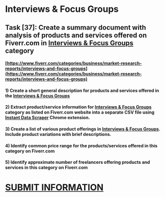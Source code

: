 # Interviews & Focus Groups
## Task [37]: Create a summary document with analysis of products and services offered on Fiverr.com in [Interviews & Focus Groups](https://www.fiverr.com/categories/business/market-research-reports/interviews-and-focus-groups) category
#### [https://www.fiverr.com/categories/business/market-research-reports/interviews-and-focus-groups](https://www.fiverr.com/categories/business/market-research-reports/interviews-and-focus-groups)
#### 1) Create a short general description for products and services offered in the [Interviews & Focus Groups](https://www.fiverr.com/categories/business/market-research-reports/interviews-and-focus-groups)
#### 2) Extract product/service information for [Interviews & Focus Groups](https://www.fiverr.com/categories/business/market-research-reports/interviews-and-focus-groups) category as listed on Fiverr.com website into a separate CSV file using [Instant Data Scraper](https://chrome.google.com/webstore/detail/instant-data-scraper/ofaokhiedipichpaobibbnahnkdoiiah) Chrome extension.
#### 3) Create a list of various product offerings in [Interviews & Focus Groups](https://www.fiverr.com/categories/business/market-research-reports/interviews-and-focus-groups). Include product variations with brief descriptions.
#### 4) Identify common price range for the products/services offered in this category on Fiverr.com
#### 5) Identify approximate number of freelancers offering products and services in this category on Fiverr.com

# [SUBMIT INFORMATION](https://forms.office.com/r/8AEKjkLxKG)
